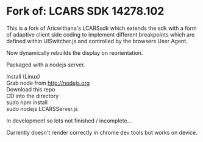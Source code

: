 Fork of: LCARS SDK 14278.102
 ============

This is a fork of Aricwithana's LCARSsdk which extends the sdk with a form of adaptive client side coding to implement different breakpoints which are defined within UISwitcher.js and controlled by the browsers User Agent.

Now dynamically rebuilds the display on reorientation.

Packaged with a nodejs server.

Install (Linux)  <br/>
Grab node from http://nodejs.org  <br/>
Download this repo  <br/>
CD into the directory  <br/>
sudo npm install  <br/>
sudo nodejs LCARSServer.js  <br/>

In development so lots not finished / incomplete...

Currently doesn't render correctly in chrome dev tools but works on device.
